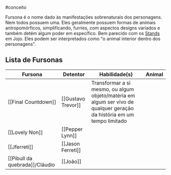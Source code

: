 #conceito

Fursona é o nome dado às manifestações sobrenaturais dos personagens. Nem todos possuem uma.
Eles geralmente possuem formas de animais antropomórficos, simplificando, furries, com aspectos designs variados e também detém algum poder em específico. Bem parecido com os [Stands](https://jojowiki.com/Stand) em Jojo.
Eles podem ser interpretados como "o animal interior dentro dos personagens".

## Lista de Fursonas

| Fursona                        | Detentor           | Habilidade(s)                                                                                                           | Animal |
| ------------------------------ | ------------------ | ----------------------------------------------------------------------------------------------------------------------- | ------ |
| [[Final Countdown]]            | [[Gustavo Trevor]] | Transformar a si mesmo, ou algum objeto/matéria em algum ser vivo de qualquer geração da história em um tempo limitado  |        |
| [[Lovely Non]]                 | [[Pepper Lynn]]    |                                                                                                                         |        |
| [[Jferreti]]                   | [[Jason Ferreti]]  |                                                                                                                         |        |
| [[Pibull da quebrada]]/Cláudio | [[João]]           |                                                                                                                         |        |


